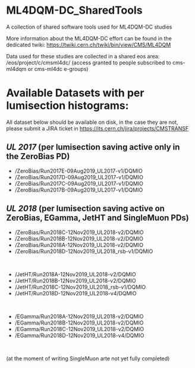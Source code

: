 # ML4DQM-DC_SharedTools
A collection of shared software tools used for ML4DQM-DC studies

More information about the ML4DQM-DC effort can be found in the dedicated twiki: https://twiki.cern.ch/twiki/bin/view/CMS/ML4DQM

Data used for these studies are collected in a shared eos area: /eos/project/c/cmsml4dc/ (access granted to people subscribed to cms-ml4dqm or cms-ml4dc e-groups)

# Available Datasets with per lumisection histograms:

All dataset below should be available on disk, in the case they are not, please submit a JIRA ticket in https://its.cern.ch/jira/projects/CMSTRANSF 

## *UL 2017* (per lumisection saving active only in the ZeroBias PD)

* /ZeroBias/Run2017E-09Aug2019_UL2017-v1/DQMIO
* /ZeroBias/Run2017D-09Aug2019_UL2017-v1/DQMIO
* /ZeroBias/Run2017C-09Aug2019_UL2017-v1/DQMIO
* /ZeroBias/Run2017B-09Aug2019_UL2017-v1/DQMIO 

## *UL 2018* (per lumisection saving active on ZeroBias, EGamma, JetHT and SingleMuon PDs)

* /ZeroBias/Run2018C-12Nov2019_UL2018-v2/DQMIO 
* /ZeroBias/Run2018B-12Nov2019_UL2018-v2/DQMIO
* /ZeroBias/Run2018A-12Nov2019_UL2018-v2/DQMIO
* /ZeroBias/Run2018D-12Nov2019_UL2018_rsb-v1/DQMIO  

<br />

* /JetHT/Run2018A-12Nov2019_UL2018-v2/DQMIO
* /JetHT/Run2018B-12Nov2019_UL2018-v2/DQMIO
* /JetHT/Run2018C-12Nov2019_UL2018_rsb-v1/DQMIO 
* /JetHT/Run2018D-12Nov2019_UL2018-v4/DQMIO

<br />

* /EGamma/Run2018A-12Nov2019_UL2018-v2/DQMIO
* /EGamma/Run2018B-12Nov2019_UL2018-v2/DQMIO
* /EGamma/Run2018C-12Nov2019_UL2018-v2/DQMIO
* /EGamma/Run2018D-12Nov2019_UL2018-v4/DQMIO  

<br />

(at the moment of writing SingleMuon arte not yet fully completed)
